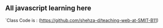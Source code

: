 ## All javascript learning here 


`Class Code is :
(https://github.com/shehza-d/teaching-web-at-SMIT-B11)
